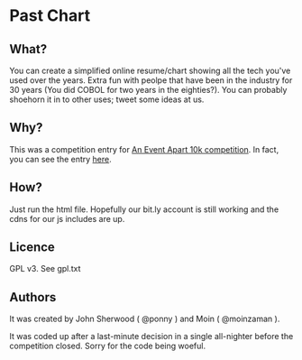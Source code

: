 <h1>Past Chart</h1>

<h2>What?</h2>
<p>You can create a simplified online resume/chart showing all the tech you've used over the years.  Extra fun with peolpe that have been in the industry for 30 years (You did COBOL for two years in the eighties?).  You can probably shoehorn it in to other uses; tweet some ideas at us.</p>

<h2>Why?</h2>
<p>This was a competition entry for <a href="http://10k.aneventapart.com/">An Event Apart 10k competition</a>. In fact, you can see the entry <a href="http://10k.aneventapart.com/2/Uploads/610/">here</a>.</p>

<h2>How?</h2>
<p>Just run the html file. Hopefully our bit.ly account is still working and the cdns for our js includes are up.

<h2>Licence</h2>
<p>GPL v3.  See gpl.txt</p>

<h2>Authors</h2>
<p>It was created by John Sherwood ( @ponny ) and Moin ( @moinzaman ).</p>

<p>It was coded up after a last-minute decision in a single all-nighter before the competition closed.  Sorry for the code being woeful.</p>
